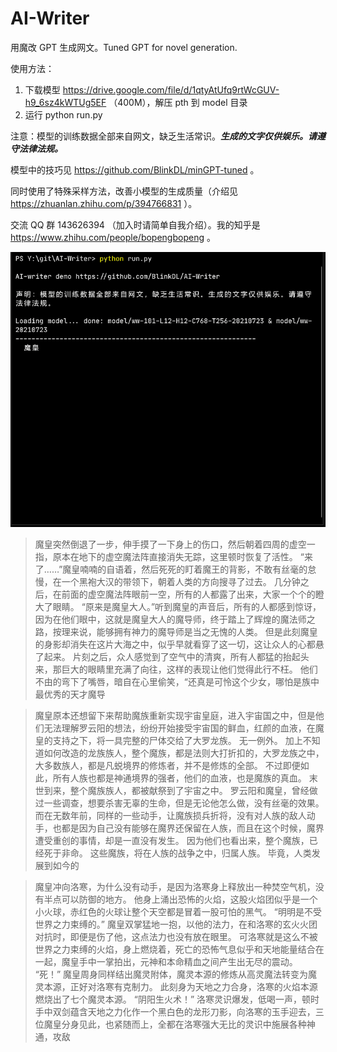 # AI-Writer
用魔改 GPT 生成网文。Tuned GPT for novel generation.

使用方法：
1. 下载模型 https://drive.google.com/file/d/1qtyAtUfq9rtWcGUV-h9_6sz4kWTUg5EF （400M），解压 pth 到 model 目录
2. 运行 python run.py

注意：模型的训练数据全部来自网文，缺乏生活常识。***生成的文字仅供娱乐。请遵守法律法规。***

模型中的技巧见 https://github.com/BlinkDL/minGPT-tuned 。

同时使用了特殊采样方法，改善小模型的生成质量（介绍见 https://zhuanlan.zhihu.com/p/394766831 ）。

交流 QQ 群 143626394 （加入时请简单自我介绍）。我的知乎是 https://www.zhihu.com/people/bopengbopeng 。

![Screenshot](AI-Writer.gif)

> 魔皇突然倒退了一步，伸手摸了一下身上的伤口，然后朝着四周的虚空一指，原本在地下的虚空魔法阵直接消失无踪，这里顿时恢复了活性。
  “来了……”魔皇喃喃的自语着，然后死死的盯着魔王的背影，不敢有丝毫的怠慢，在一个黑袍大汉的带领下，朝着人类的方向搜寻了过去。
  几分钟之后，在前面的虚空魔法阵眼前一空，所有的人都露了出来，大家一个个的瞪大了眼睛。
  “原来是魔皇大人。”听到魔皇的声音后，所有的人都感到惊讶，因为在他们眼中，这就是魔皇大人的魔导师，终于踏上了辉煌的魔法师之路，按理来说，能够拥有神力的魔导师是当之无愧的人类。
  但是此刻魔皇的身影却消失在这片大海之中，似乎早就看穿了这一切，这让众人的心都悬了起来。
  片刻之后，众人感觉到了空气中的清爽，所有人都猛的抬起头来，那巨大的眼睛里充满了向往，这样的表现让他们觉得此行不枉。
  他们不由的弯下了嘴唇，暗自在心里偷笑，“还真是可怜这个少女，哪怕是族中最优秀的天才魔导

> 魔皇原本还想留下来帮助魔族重新实现宇宙皇庭，进入宇宙国之中，但是他们无法理解罗云阳的想法，纷纷开始接受宇宙国的鲜血，红颜的血液，在魔皇的支持之下，将一具完整的尸体交给了大罗龙族。
  无一例外。
  加上不知道如何改造的龙族族人，整个魔族，都是法则大打折扣的，大罗龙族之中，大多数族人，都是凡蜕境界的修炼者，并不是修炼的全部。
  不过即便如此，所有人族也都是神通境界的强者，他们的血液，也是魔族的真血。
  末世到来，整个魔族族人，都被献祭到了宇宙之中。
  罗云阳和魔皇，曾经做过一些调查，想要杀害无辜的生命，但是无论他怎么做，没有丝毫的效果。
  而在无数年前，同样的一些动手，让魔族损兵折将，没有对人族的敌人动手，也都是因为自己没有能够在魔界还保留在人族，而且在这个时候，魔界遭受重创的事情，却是一直没有发生。
  因为他们也看出来，整个魔族，已经死于非命。
  这些魔族，将在人族的战争之中，归属人族。
  毕竟，人类发展到如今的

> 魔皇冲向洛寒，为什么没有动手，是因为洛寒身上释放出一种焚空气机，没有半点可以防御的地方。
  他身上涌出恐怖的火焰，这股火焰团似乎是一个小火球，赤红色的火球让整个天空都是冒着一股可怕的黑气。
  “明明是不受世界之力束缚的。”
  魔皇双掌猛地一抱，以他的法力，在和洛寒的玄火火团对抗时，即便是伤了他，这点法力也没有放在眼里。
  可洛寒就是这么不被世界之力束缚的火焰，身上燃烧着，死亡的恐怖气息似乎和天地能量结合在一起，魔皇手中一掌拍出，元神和本命精血之间产生出无尽的震动。
  “死！”
  魔皇周身同样结出魔灵附体，魔灵本源的修炼从高灵魔法转变为魔灵本源，正好对洛寒有克制力。
  此刻身为天地之力合身，洛寒的火焰本源燃烧出了七个魔灵本源。
  “阴阳生火术！”
  洛寒灵识爆发，低喝一声，顿时手中双剑蕴含天地之力化作一个黑白色的龙形刀影，向洛寒的玉手迎去，三位魔皇分身见此，也紧随而上，全都在洛寒强大无比的灵识中施展各种神通，攻敌
